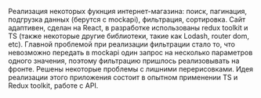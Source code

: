 Реализация некоторых фукнция интернет-магазина: поиск, пагинация, подгрузка данных (берутся с mockapi), фильтрация, сортировка. Сайт адаптивен, сделан на React, в разработке использованы redux toolkit и TS (также некоторые другие библиотеки, такие как Lodash, router dom, etc). 
Главной проблемой при реализации фильтрации стало то, что невозможно передать в mockapi один запрос на несколько параметров одного значения, поэтому фильтрацию пришлось реализовывать на фронте. Решены некоторые проблемы с лишними перерисовками. 
Идея реализации этого приложения состоит в опытном применении TS и Redux toolkit, работе с API. 

